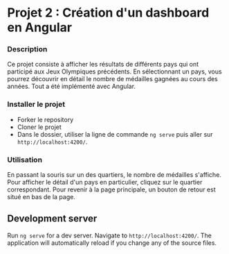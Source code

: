 # Projet 2 : Création d'un dashboard en Angular

### Description
Ce projet consiste à afficher les résultats de différents pays qui ont participé aux Jeux Olympiques précédents. En sélectionnant un pays, vous pourrez découvrir en détail le nombre de médailles gagnées au cours des années. Tout a été implémenté avec Angular.

### Installer le projet

 - Forker le repository
 - Cloner le projet
 - Dans le dossier, utiliser la ligne de commande `ng serve` puis aller sur `http://localhost:4200/`.

### Utilisation
En passant la souris sur un des quartiers, le nombre de médailles s'affiche. Pour afficher le détail d'un pays en particulier, cliquez sur le quartier correspondant. Pour revenir à la page principale, un bouton de retour est situé en bas de la page.

## Development server

Run `ng serve` for a dev server. Navigate to `http://localhost:4200/`. The application will automatically reload if you change any of the source files.
